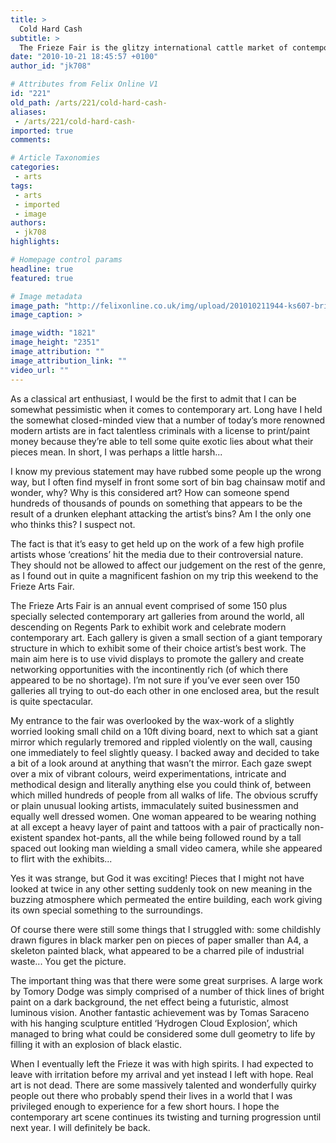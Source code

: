 ```yaml
---
title: >
  Cold Hard Cash
subtitle: >
  The Frieze Fair is the glitzy international cattle market of contemporary art, but what if you’re not spending?
date: "2010-10-21 18:45:57 +0100"
author_id: "jk708"

# Attributes from Felix Online V1
id: "221"
old_path: /arts/221/cold-hard-cash-
aliases:
 - /arts/221/cold-hard-cash-
imported: true
comments:

# Article Taxonomies
categories:
 - arts
tags:
 - arts
 - imported
 - image
authors:
 - jk708
highlights:

# Homepage control params
headline: true
featured: true

# Image metadata
image_path: "http://felixonline.co.uk/img/upload/201010211944-ks607-brightli.jpg"
image_caption: >

image_width: "1821"
image_height: "2351"
image_attribution: ""
image_attribution_link: ""
video_url: ""
---
```


As a classical art enthusiast, I would be the first to admit that I can be somewhat pessimistic when it comes to contemporary art. Long have I held the somewhat closed-minded view that a number of today’s more renowned modern artists are in fact talentless criminals with a license to print/paint money because they’re able to tell some quite exotic lies about what their pieces mean. In short, I was perhaps a little harsh...

I know my previous statement may have rubbed some people up the wrong way, but I often find myself in front some sort of bin bag chainsaw motif and wonder, why? Why is this considered art? How can someone spend hundreds of thousands of pounds on something that appears to be the result of a drunken elephant attacking the artist’s bins? Am I the only one who thinks this? I suspect not.

The fact is that it’s easy to get held up on the work of a few high profile artists whose ‘creations’ hit the media due to their controversial nature. They should not be allowed to affect our judgement on the rest of the genre, as I found out in quite a magnificent fashion on my trip this weekend to the Frieze Arts Fair.

The Frieze Arts Fair is an annual event comprised of some 150 plus specially selected contemporary art galleries from around the world, all descending on Regents Park to exhibit work and celebrate modern contemporary art. Each gallery is given a small section of a giant temporary structure in which to exhibit some of their choice artist’s best work. The main aim here is to use vivid displays to promote the gallery and create networking opportunities with the incontinently rich (of which there appeared to be no shortage). I’m not sure if you’ve ever seen over 150 galleries all trying to out-do each other in one enclosed area, but the result is quite spectacular.

My entrance to the fair was overlooked by the wax-work of a slightly worried looking small child on a 10ft diving board, next to which sat a giant mirror which regularly tremored and rippled violently on the wall, causing one immediately to feel slightly queasy. I backed away and decided to take a bit of a look around at anything that wasn’t the mirror. Each gaze swept over a mix of vibrant colours, weird experimentations, intricate and methodical design and literally anything else you could think of, between which milled hundreds of people from all walks of life. The obvious scruffy or plain unusual looking artists, immaculately suited businessmen and equally well dressed women. One woman appeared to be wearing nothing at all except a heavy layer of paint and tattoos with a pair of practically non-existent spandex hot-pants, all the while being followed round by a tall spaced out looking man wielding a small video camera, while she appeared to flirt with the exhibits...

Yes it was strange, but God it was exciting! Pieces that I might not have looked at twice in any other setting suddenly took on new meaning in the buzzing atmosphere which permeated the entire building, each work giving its own special something to the surroundings.

Of course there were still some things that I struggled with: some childishly drawn figures in black marker pen on pieces of paper smaller than A4, a skeleton painted black, what appeared to be a charred pile of industrial waste... You get the picture.

The important thing was that there were some great surprises. A large work by Tomory Dodge was simply comprised of a number of thick lines of bright paint on a dark background, the net effect being a futuristic, almost luminous vision. Another fantastic achievement was by Tomas Saraceno with his hanging sculpture entitled ‘Hydrogen Cloud Explosion’, which managed to bring what could be considered some dull geometry to life by filling it with an explosion of black elastic.

When I eventually left the Frieze it was with high spirits. I had expected to leave with irritation before my arrival and yet instead I left with hope. Real art is not dead. There are some massively talented and wonderfully quirky people out there who probably spend their lives in a world that I was privileged enough to experience for a few short hours. I hope the contemporary art scene continues its twisting and turning progression until next year. I will definitely be back.
